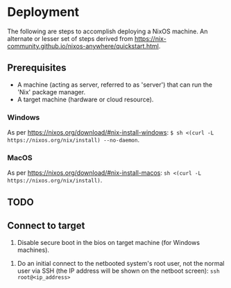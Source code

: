 
# Deployment

The following are steps to accomplish deploying a NixOS machine.
An alternate or lesser set of steps derived from <https://nix-community.github.io/nixos-anywhere/quickstart.html>.

## Prerequisites

- A machine (acting as server, referred to as 'server') that can run the 'Nix' package manager.
- A target machine (hardware or cloud resource).

### Windows

As per <https://nixos.org/download/#nix-install-windows>:
`$ sh <(curl -L https://nixos.org/nix/install) --no-daemon`.

### MacOS

As per <https://nixos.org/download/#nix-install-macos>:
`sh <(curl -L https://nixos.org/nix/install)`.


## TODO

## Connect to target
1. Disable secure boot in the bios on target machine (for Windows machines).
<!-- TODO: For what purpose?: -->
1. Do an initial connect to the netbooted system's root user, not the normal user via SSH (the IP address will be shown on the netboot screen): `ssh root@<ip_address>`
